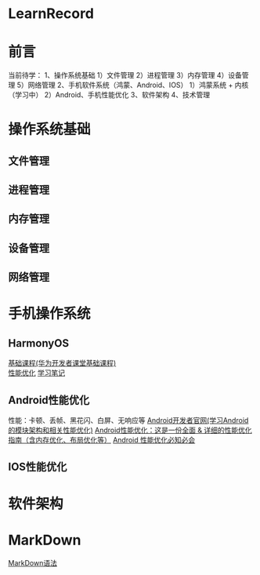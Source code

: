 # LearnRecord
# 前言
当前待学：
1、操作系统基础
  1）文件管理
  2）进程管理
  3）内存管理
  4）设备管理
  5）网络管理
2、手机软件系统（鸿蒙、Android、IOS）
   1）鸿蒙系统 + 内核 （学习中）
   2）Android、手机性能优化
3、软件架构
4、技术管理

# 操作系统基础
  ## 文件管理
  
  ## 进程管理
  
  ## 内存管理
  
  ## 设备管理
  
  ## 网络管理


# 手机操作系统
## HarmonyOS
[基础课程(华为开发者课堂基础课程)](https://developer.huawei.com/consumer/cn/training/result?type1=101718934267126043&orderBy=1)  
[性能优化](https://developer.huawei.com/consumer/cn/doc/best-practices-V14/bpta-performance-V14)
[学习笔记](https://ai.xmind.cn/JAyQcY8j)

## Android性能优化
性能：卡顿、丢帧、黑花闪、白屏、无响应等
[Android开发者官网(学习Android的模块架构和相关性能优化)](https://developer.android.google.cn/get-started?hl=zh-cn) 
[Android性能优化：这是一份全面 & 详细的性能优化指南（含内存优化、布局优化等）](https://cloud.tencent.com/developer/article/1963763)
[Android 性能优化必知必会](https://androidperformance.com/2018/05/07/Android-performance-optimization-skills-and-tools/)

## IOS性能优化


# 软件架构




# MarkDown
[MarkDown语法](https://markdown.com.cn/)
